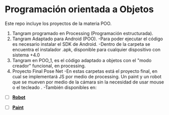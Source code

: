 # Programación orientada a Objetos 

 Este repo incluye los proyectos de la materia POO. 
 

 1. Tangram programado en Processing (Programación estructurada). 
 2. Tangram Adaptado para Android (POO). 
	-Para poder ejecutar el código es necesario instalar el SDK de Android. 
	-Dentro de la carpeta se encuentra el instalador .apk, disponible para cualquier dispositivo con sistema +4.0 
 3. Tangram en POO_1, es el código adaptado a objetos con el "modo creador" funcional, en processing. 
 4. Proyecto Final Pose Net 
	-En estas carpetas está el proyecto final, en cual se implementará JS por medio de processing. Un paint y un robot que se mueven por medio de la cámara sin la necesidad de usar mouse o el tecleado .
	-También disponibles en: 
	
 - [ ] **[Robot](https://andreysolano.github.io/Pages-Proyecto-Final/Robot/)**
       	
 - [ ] **[Paint](https://github.com/andreysolano/POO)**

